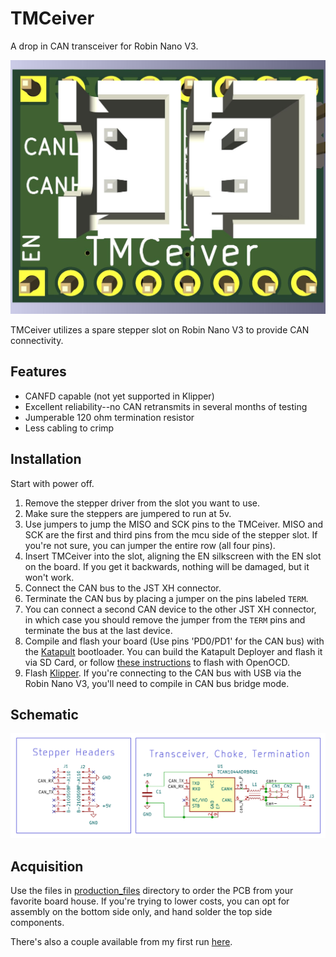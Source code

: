 # TMCeiver

A drop in CAN transceiver for Robin Nano V3. 

![TMCeiver](images/z+.jpg)

TMCeiver utilizes a spare stepper slot on Robin Nano V3 to provide CAN connectivity. 

## Features

- CANFD capable (not yet supported in Klipper)
- Excellent reliability--no CAN retransmits in several months of testing
- Jumperable 120 ohm termination resistor
- Less cabling to crimp

## Installation

Start with power off.

1. Remove the stepper driver from the slot you want to use.
2. Make sure the steppers are jumpered to run at 5v.
3. Use jumpers to jump the MISO and SCK pins to the TMCeiver. MISO and SCK are the first and third pins from the mcu side of the stepper slot. If you're not sure, you can jumper the entire row (all four pins). 
4. Insert TMCeiver into the slot, aligning the EN silkscreen with the EN slot on the board. If you get it backwards, nothing will be damaged, but it won't work.
5. Connect the CAN bus to the JST XH connector. 
6. Terminate the CAN bus by placing a jumper on the pins labeled `TERM`.
7. You can connect a second CAN device to the other JST XH connector, in which case you should remove the jumper from the `TERM` pins and terminate the bus at the last device.
8. Compile and flash your board (Use pins 'PD0/PD1' for the CAN bus) with the [Katapult](https://github.com/arksine/katapult) bootloader. You can build the Katapult Deployer and flash it via SD Card, or follow [these instructions](https://github.com/willpuckett/config/blob/main/reference/MKS/Robin_Nano_V3.1.md#flashing-katapult) to flash with OpenOCD.
9. Flash [Klipper](https://github.com/klipper3d/klipper). If you're connecting to the CAN bus with USB via the Robin Nano V3, you'll need to compile in CAN bus bridge mode. 

## Schematic

![Schematic](images/schematic.svg)

## Acquisition

Use the files in [production_files](jlcpcb/production_files/) directory to order the PCB from your favorite board house. If you're trying to lower costs, you can opt for assembly on the bottom side only, and hand solder the top side components.

There's also a couple available from my first run [here](https://octule.com).
